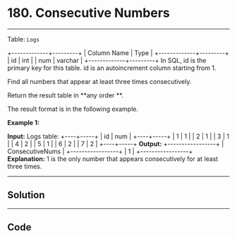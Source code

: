 # 180. Consecutive Numbers

---

Table: `Logs`


+-------------+---------+
| Column Name | Type    |
+-------------+---------+
| id          | int     |
| num         | varchar |
+-------------+---------+
In SQL, id is the primary key for this table.
id is an autoincrement column starting from 1.


 

Find all numbers that appear at least three times consecutively.

Return the result table in **any order **.

The result format is in the following example.

 

**Example 1:**


**Input:** 
Logs table:
+----+-----+
| id | num |
+----+-----+
| 1  | 1   |
| 2  | 1   |
| 3  | 1   |
| 4  | 2   |
| 5  | 1   |
| 6  | 2   |
| 7  | 2   |
+----+-----+
**Output:** 
+-----------------+
| ConsecutiveNums |
+-----------------+
| 1               |
+-----------------+
**Explanation:** 1 is the only number that appears consecutively for at least three times.

---

## Solution



---

## Code
```python


```